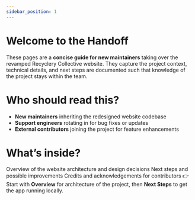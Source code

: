 ```yaml
---
sidebar_position: 1
---
```


# Welcome to the Handoff 

These pages are a **concise guide for new maintainers** taking over the revamped Recyclery Collective website. They capture the project context, technical details, and next steps are documented such that knowledge of the project stays within the team.

# Who should read this?

- **New maintainers** inheriting the redesigned website codebase
- **Support engineers** rotating in for bug fixes or updates
- **External contributors** joining the project for feature enhancements

# What’s inside?

Overview of the website architecture and design decisions
Next steps and possible improvements
Credits and acknowledgements for contributors
👉 Start with **Overview** for architecture of the project, then **Next Steps** to get the app running locally.